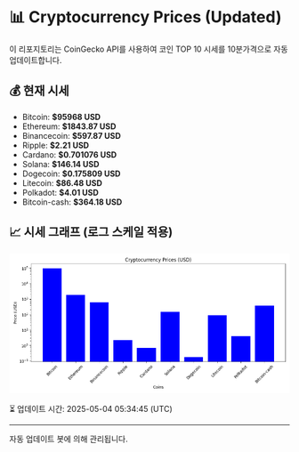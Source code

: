 
# 📊 Cryptocurrency Prices (Updated)

이 리포지토리는 CoinGecko API를 사용하여 코인 TOP 10 시세를 10분가격으로 자동 업데이트합니다.

## 💰 현재 시세
- Bitcoin: **$95968 USD**
- Ethereum: **$1843.87 USD**
- Binancecoin: **$597.87 USD**
- Ripple: **$2.21 USD**
- Cardano: **$0.701076 USD**
- Solana: **$146.14 USD**
- Dogecoin: **$0.175809 USD**
- Litecoin: **$86.48 USD**
- Polkadot: **$4.01 USD**
- Bitcoin-cash: **$364.18 USD**

## 📈 시세 그래프 (로그 스케일 적용)
![Crypto Prices](crypto_prices.png)

⏳ 업데이트 시간: 2025-05-04 05:34:45 (UTC)

---
자동 업데이트 봇에 의해 관리됩니다.
